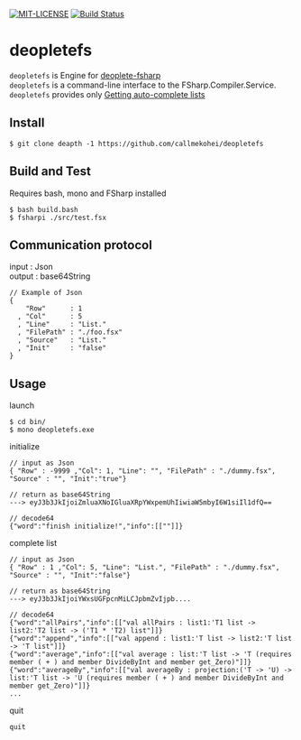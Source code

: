 [![MIT-LICENSE](http://img.shields.io/badge/license-MIT-blue.svg?style=flat)](https://github.com/callmekohei/deopletefs/blob/master/LICENSE)
[![Build Status](https://travis-ci.org/callmekohei/deopletefs.svg?branch=master)](https://travis-ci.org/callmekohei/deopletefs)


# deopletefs

`deopletefs` is Engine for [deoplete-fsharp](https://github.com/callmekohei/deoplete-fsharp)  
`deopletefs` is a command-line interface to the FSharp.Compiler.Service.  
`deopletefs` provides only [Getting auto-complete lists](https://fsharp.github.io/FSharp.Compiler.Service/editor.html#Getting-auto-complete-lists)


## Install

```
$ git clone deapth -1 https://github.com/callmekohei/deopletefs
```

## Build and Test

Requires bash, mono and FSharp installed

```
$ bash build.bash
$ fsharpi ./src/test.fsx
```

## Communication protocol

input  : Json  
output : base64String

```text
// Example of Json
{
    "Row"      : 1
  , "Col"      : 5
  , "Line"     : "List."
  , "FilePath" : "./foo.fsx"
  , "Source"   : "List."
  , "Init"     : "false"
}
```

## Usage

launch
```shell
$ cd bin/
$ mono deopletefs.exe
```

initialize
```text
// input as Json
{ "Row" : -9999 ,"Col": 1, "Line": "", "FilePath" : "./dummy.fsx", "Source" : "", "Init":"true"}

// return as base64String
---> eyJ3b3JkIjoiZmluaXNoIGluaXRpYWxpemUhIiwiaW5mbyI6W1siIl1dfQ==

// decode64
{"word":"finish initialize!","info":[[""]]}
```

complete list
```text
// input as Json
{ "Row" : 1 ,"Col": 5, "Line": "List.", "FilePath" : "./dummy.fsx", "Source" : "", "Init":"false"}

// return as base64String
---> eyJ3b3JkIjoiYWxsUGFpcnMiLCJpbmZvIjpb....

// decode64
{"word":"allPairs","info":[["val allPairs : list1:'T1 list -> list2:'T2 list -> ('T1 * 'T2) list"]]}
{"word":"append","info":[["val append : list1:'T list -> list2:'T list -> 'T list"]]}
{"word":"average","info":[["val average : list:'T list -> 'T (requires member ( + ) and member DivideByInt and member get_Zero)"]]}
{"word":"averageBy","info":[["val averageBy : projection:('T -> 'U) -> list:'T list -> 'U (requires member ( + ) and member DivideByInt and member get_Zero)"]]}
...
```


quit
```
quit
```
